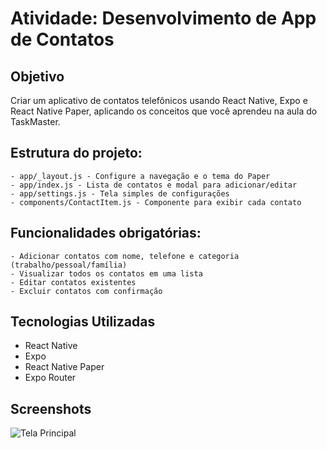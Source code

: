 # Atividade: Desenvolvimento de App de Contatos

## Objetivo

Criar um aplicativo de contatos telefônicos usando React Native, Expo e React Native Paper, aplicando os conceitos que você aprendeu na aula do TaskMaster.

## Estrutura do projeto:

    - app/_layout.js - Configure a navegação e o tema do Paper
    - app/index.js - Lista de contatos e modal para adicionar/editar
    - app/settings.js - Tela simples de configurações
    - components/ContactItem.js - Componente para exibir cada contato

## Funcionalidades obrigatórias:

    - Adicionar contatos com nome, telefone e categoria (trabalho/pessoal/família)
    - Visualizar todos os contatos em uma lista
    - Editar contatos existentes
    - Excluir contatos com confirmação

## Tecnologias Utilizadas

- React Native
- Expo
- React Native Paper
- Expo Router

## Screenshots

![Tela Principal](assets/)